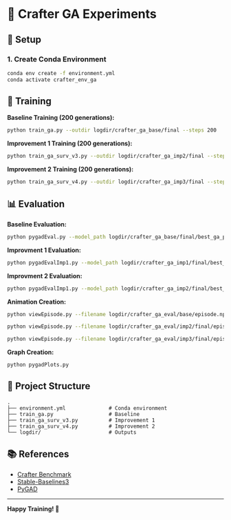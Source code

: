 # 🧬 Crafter GA Experiments

## 🚀 Setup

### 1. Create Conda Environment
```bash
conda env create -f environment.yml
conda activate crafter_env_ga
```

## 🏃 Training

**Baseline Training (200 generations):**
```bash
python train_ga.py --outdir logdir/crafter_ga_base/final --steps 200
```

**Improvement 1 Training (200 generations):**
```bash
python train_ga_surv_v3.py --outdir logdir/crafter_ga_imp2/final --steps 200
```

**Improvement 2 Training (200 generations):**
```bash
python train_ga_surv_v4.py --outdir logdir/crafter_ga_imp3/final --steps 200
```

## 📊 Evaluation

**Baseline Evaluation:**
```bash
python pygadEval.py --model_path logdir/crafter_ga_base/final/best_ga_policy.pth --outdir logdir/crafter_ga_eval/base --seed 42
```

**Improvment 1 Evaluation:**
```bash
python pygadEvalImp1.py --model_path logdir/crafter_ga_imp1/final/best_ga_policy.pth --outdir logdir/crafter_ga_eval/imp2/final --seed 42
```

**Improvment 2 Evaluation:**
```bash
python pygadEvalImp1.py --model_path logdir/crafter_ga_imp2/final/best_ga_policy.pth --outdir logdir/crafter_ga_eval/imp3/final --seed 42
```

**Animation Creation:**
```bash
python viewEpisode.py --filename logdir/crafter_ga_eval/base/episode.npz
```
```bash
python viewEpisode.py --filename logdir/crafter_ga_eval/imp2/final/episode.npz
```
```bash
python viewEpisode.py --filename logdir/crafter_ga_eval/imp3/final/episode.npz
```

**Graph Creation:**
```bash
python pygadPlots.py
```


## 📁 Project Structure
```
.
├── environment.yml              # Conda environment
├── train_ga.py                  # Baseline
├── train_ga_surv_v3.py          # Improvement 1
├── train_ga_surv_v4.py          # Improvement 2
└── logdir/                      # Outputs
```

## 📚 References

- [Crafter Benchmark](https://github.com/danijar/crafter)
- [Stable-Baselines3](https://stable-baselines3.readthedocs.io/)
- [PyGAD](https://pygad.readthedocs.io/en/latest/index.html)

---

**Happy Training! 🚀**
